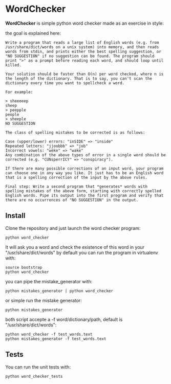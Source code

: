 WordChecker
===========

**WordChecker** is simple python word checker made as an exercise in style:

the goal is explained here:

    Write a program that reads a large list of English words (e.g. from
    /usr/share/dict/words on a unix system) into memory, and then reads
    words from stdin, and prints either the best spelling suggestion, or
    "NO SUGGESTION" if no suggestion can be found. The program should print ">" as a prompt before reading each word, and should loop until killed.

    Your solution should be faster than O(n) per word checked, where n is
    the length of the dictionary. That is to say, you can't scan the
    dictionary every time you want to spellcheck a word.

    For example:

    > sheeeeep
    sheep
    > peepple
    people
    > sheeple
    NO SUGGESTION

    The class of spelling mistakes to be corrected is as follows:

    Case (upper/lower) errors: "inSIDE" => "inside"
    Repeated letters: "jjoobbb" => "job"
    Incorrect vowels: "weke" => "wake"
    Any combination of the above types of error in a single word should be corrected (e.g. "CUNsperrICY" => "conspiracy").

    If there are many possible corrections of an input word, your program
    can choose one in any way you like. It just has to be an English word
    that is a spelling correction of the input by the above rules.

    Final step: Write a second program that *generates* words with spelling mistakes of the above form, starting with correctly spelled English words. Pipe its output into the first program and verify that there are no occurrences of "NO SUGGESTION" in the output.



Install
-------
Clone the repository and just launch the word checker program:

    python word_checker

It will ask you a word and check the existence of this word in your "/usr/share/dict/words" by default
you can run the program in virtualenv with:

    source bootstrap
    python word_checker

you can pipe the mistake_generator with:
   
    python mistakes_generator | python word_checker	

or simple run the mistake generator:
  
	python mistakes_generator


both script accepte a -f word/dictionary/path, default is "/usr/share/dict/words":

	python word_checker -f test_words.text
	python mistakes_generator -f test_words.text
Tests
-------

You can run the unit tests with:

    python word_checker_tests



